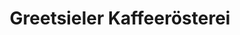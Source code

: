 ---
title: "Greetsieler Kaffeerösterei"
url: /krummhoern/greetsieler-kaffeeroesterei/
shop: Kaffee
---